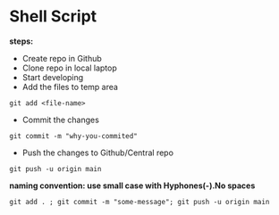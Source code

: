 # Shell Script

**steps:**
* Create repo in Github
* Clone repo in local laptop
* Start developing
* Add the files to temp area
```
git add <file-name>
```
* Commit the changes
```
git commit -m "why-you-commited"
```
* Push the changes to Github/Central repo
```
git push -u origin main
```

**naming convention: use small case with Hyphones(-).No spaces**

```
git add . ; git commit -m "some-message"; git push -u origin main
```